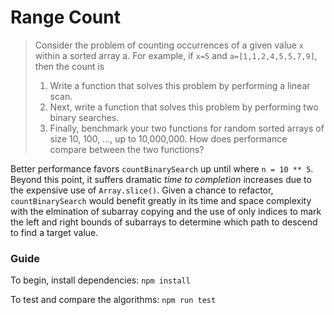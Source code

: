 # Range Count

> Consider the problem of counting occurrences of a given value `x` within a sorted array a. For example, if `x=5` and `a=[1,1,2,4,5,5,7,9]`, then the count is
> 1. Write a function that solves this problem by performing a linear scan.
> 2. Next, write a function that solves this problem by performing two binary searches.
> 3. Finally, benchmark your two functions for random sorted arrays of size 10, 100, ..., up to 10,000,000. How does performance compare between the two functions?

Better performance favors `countBinarySearch` up until where `n = 10 ** 5`. Beyond this point, it suffers dramatic *time to completion* increases due to the expensive use of `Array.slice()`. Given a chance to refactor, `countBinarySearch` would benefit greatly in its time and space complexity with the elmination of subarray copying and the use of only indices to mark the left and right bounds of subarrays to determine which path to descend to find a target value.


### Guide

To begin, install dependencies: `npm install`

To test and compare the algorithms: `npm run test`
